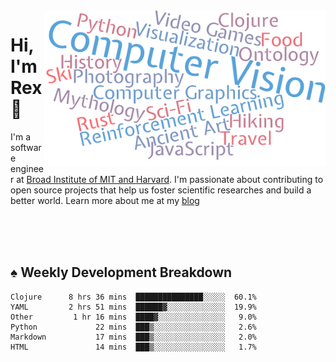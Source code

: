 <img src="https://raw.githubusercontent.com/rexwangcc/rexwangcc/master/myself.png" alt="Rex!" width="450" height="250" align="right">

# Hi, I'm Rex 👋

I'm a software engineer at [Broad Institute of MIT and Harvard](https://www.broadinstitute.org/). I'm passionate about contributing to open source projects that help us foster scientific researches and build a better world. Learn more about me at my [blog](https://rexwang.cc)

<br>
<br>
<br>

<table>
<tr valign="top" width="50%">
<!-- <td > -->

## ♠ Weekly Development Breakdown

<!-- code_time starts -->

```text
Clojure      8 hrs 36 mins  ███████████████░░░░░  60.1%
YAML         2 hrs 51 mins  ██████▓░░░░░░░░░░░░░  19.9%
Other         1 hr 16 mins  ████▓░░░░░░░░░░░░░░░   9.0%
Python             22 mins  ███▒░░░░░░░░░░░░░░░░   2.6%
Markdown           17 mins  ███▒░░░░░░░░░░░░░░░░   2.0%
HTML               14 mins  ███▒░░░░░░░░░░░░░░░░   1.7%
```

<!-- code_time ends -->

<!-- Placeholder for my Game statuses -->

<!-- <td valign="top" width="50%">

#### ♦ My Personal Progress

</td> -->

</tr>
</table>
